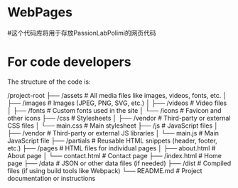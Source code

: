 <!--
 * @Author: Tepag z190tpg@gmail.com
 * @Date: 2024-10-15 11:49:35
 * @LastEditors: Tepag z190tpg@gmail.com
 * @LastEditTime: 2024-10-15 12:14:38
 * @FilePath: \WebPages\README.md
 * @Description: 这是默认设置,请设置`customMade`, 打开koroFileHeader查看配置 进行设置: https://github.com/OBKoro1/koro1FileHeader/wiki/%E9%85%8D%E7%BD%AE
-->
# WebPages

#这个代码库将用于存放PassionLabPolimi的网页代码



# For code developers
The structure of the code is:

/project-root
├── /assets            # All media files like images, videos, fonts, etc.
│   ├── /images        # Images (JPEG, PNG, SVG, etc.)
│   ├── /videos        # Video files
│   ├── /fonts         # Custom fonts used in the site
│   └── /icons         # Favicon and other icons
├── /css               # Stylesheets
│   ├── /vendor        # Third-party or external CSS files
│   └── main.css       # Main stylesheet
├── /js                # JavaScript files
│   ├── /vendor        # Third-party or external JS libraries
│   └── main.js        # Main JavaScript file
├── /partials          # Reusable HTML snippets (header, footer, etc.)
├── /pages             # HTML files for individual pages
│   ├── about.html     # About page
│   └── contact.html   # Contact page
├── /index.html        # Home page
├── /data              # JSON or other data files (if needed)
├── /dist              # Compiled files (if using build tools like Webpack)
└── README.md          # Project documentation or instructions
